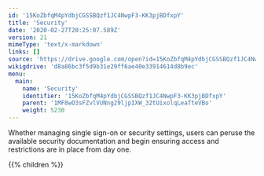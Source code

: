 ```yaml
---
id: '15KoZbfqM4pYdbjCGSSBQzf1JC4NwpF3-KK3pjBDfxpY'
title: 'Security'
date: '2020-02-27T20:25:07.589Z'
version: 21
mimeType: 'text/x-markdown'
links: []
source: 'https://drive.google.com/open?id=15KoZbfqM4pYdbjCGSSBQzf1JC4NwpF3-KK3pjBDfxpY'
wikigdrive: 'd8a86bc3f5d9b31e29ff6ae40e33914614d8b9ec'
menu:
  main:
    name: 'Security'
    identifier: '15KoZbfqM4pYdbjCGSSBQzf1JC4NwpF3-KK3pjBDfxpY'
    parent: '1MF8wO3sFZvlVUNng29ljpIXW_32tUixolqLeaTteVBo'
    weight: 5230
---
```





Whether managing single sign-on or security settings, users can peruse the available security documentation and begin ensuring access and restrictions are in place from day one.



{{% children %}}




